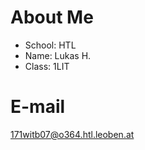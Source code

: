 About Me
==========
* School: HTL
* Name: Lukas H.
* Class: 1LIT


# E-mail
171witb07@o364.htl.leoben.at
